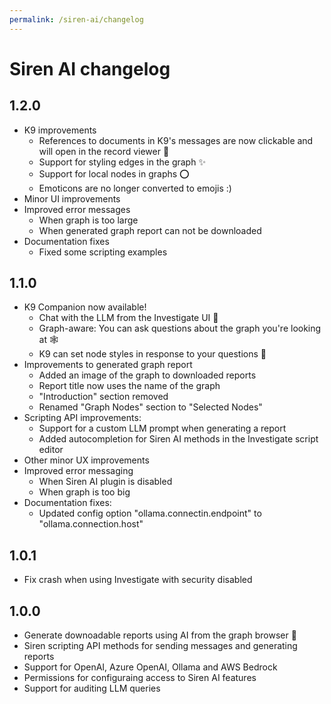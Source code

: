 ```yaml
---
permalink: /siren-ai/changelog
---
```

# Siren AI changelog

## 1.2.0

- K9 improvements
    - References to documents in K9's messages are now clickable and will open in the record viewer 🔗
    - Support for styling edges in the graph ✨
    - Support for local nodes in graphs ⭕
    - Emoticons are no longer converted to emojis :)
- Minor UI improvements
- Improved error messages
    - When graph is too large
    - When generated graph report can not be downloaded
- Documentation fixes
    - Fixed some scripting examples

## 1.1.0

- K9 Companion now available!
    - Chat with the LLM from the Investigate UI 💬
    - Graph-aware: You can ask questions about the graph you're looking at 🕸️
    - K9 can set node styles in response to your questions 💅
- Improvements to generated graph report
    - Added an image of the graph to downloaded reports
    - Report title now uses the name of the graph
    - "Introduction" section removed
    - Renamed "Graph Nodes" section to "Selected Nodes"
- Scripting API improvements:
    - Support for a custom LLM prompt when generating a report
    - Added autocompletion for Siren AI methods in the Investigate script editor
- Other minor UX improvements
- Improved error messaging
    - When Siren AI plugin is disabled
    - When graph is too big
- Documentation fixes:
    - Updated config option "ollama.connectin.endpoint" to "ollama.connection.host"

## 1.0.1

- Fix crash when using Investigate with security disabled

## 1.0.0

- Generate downoadable reports using AI from the graph browser 📄
- Siren scripting API methods for sending messages and generating reports
- Support for OpenAI, Azure OpenAI, Ollama and AWS Bedrock
- Permissions for configuraing access to Siren AI features
- Support for auditing LLM queries

